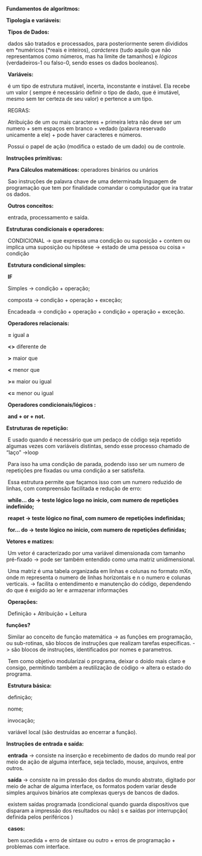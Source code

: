 **Fundamentos de algoritmos:**

**Tipologia e variáveis:**

​	**Tipos de Dados:**

​		dados são tratados e processados, para posteriormente serem divididos em *numéricos (*reais e inteiros), *carácteres* (tudo aquilo que não representamos como números, mas ha limite de tamanhos) e *lógicos* (verdadeiros-1 ou falso-0, sendo esses os dados booleanos).

​	**Variáveis:**

​		é um tipo de estrutura mutável, incerta, inconstante e instável. Ela recebe um valor ( sempre é necessário definir o tipo de dado, que é imutável, mesmo sem ter certeza de seu valor) e pertence a um tipo.

​		REGRAS:

​			Atribuição de um ou mais caracteres + primeira letra não deve ser um numero + sem espaços em branco + vedado (palavra reservado unicamente a ele) + pode haver caracteres e números.

​		Possui o papel de ação (modifica o estado de um dado) ou de controle.



**Instruções primitivas:** 

​	**Para Cálculos matemáticos:** operadores binários ou unários 

​	Sao instruções de palavra chave de uma determinada linguagem de programação que tem por finalidade comandar o computador que ira tratar os dados. 

​	**Outros conceitos:**

​		entrada, processamento e saída.



**Estruturas condicionais e operadores:**

​	CONDICIONAL -> que expressa uma condição ou suposição + contem ou implica uma suposição ou hipótese -> estado de uma pessoa ou coisa = condição 

​	**Estrutura condicional simples:**

​		**IF**

​		Simples -> condição + operação;

​		composta -> condição + operação + exceção;

​		Encadeada -> condição + operação + condição + operação + exceção.

​	**Operadores relacionais:**

​		**=** igual a 

​		**<>** diferente de 

​		**>** maior que

​		**<** menor que 

​		**>=** maior ou igual 

​		**<=** menor ou igual 

​	**Operadores condicionais/lógicos :**

​		**and + or + not.**



**Estruturas de repetição:**

​	E usado quando é necessário que um pedaço de código seja repetido algumas vezes com variáveis distintas, sendo esse processo chamado de “laço” ->loop 

​	Para isso ha uma condição de parada, podendo isso ser um numero de repetições pre fixadas ou uma condição a ser satisfeita. 

​	Essa estrutura permite que façamos isso com um numero reduzido de linhas, com compreensão facilitada e redução de erro:

​	**while… do -> teste lógico logo no inicio, com numero de repetições indefinido;**

​	**reapet -> teste lógico no final, com numero de repetições indefinidas;**

​	**for… do -> teste lógico no inicio, com numero de repetições definidas;**



**Vetores e matizes:**

​	Um vetor é caracterizado por uma variável dimensionada com tamanho pré-fixado -> pode ser também entendido como uma matriz unidimensional. 

​	Uma matriz é uma tabela organizada em linhas e colunas no formato mXn, onde m representa o numero de linhas horizontais e n o numero e colunas verticais. -> facilita o entendimento e manutenção do código, dependendo do que é exigido ao ler e armazenar informações 

​	**Operações:**

​		Definição + Atribuição + Leitura 



**funções?**

​	Similar ao conceito de função matemática -> as funções em programação, ou sub-rotinas, são blocos de instruções que realizam tarefas específicas. -> são blocos de instruções, identificados por nomes e parametros. 

​	Tem como objetivo modularizai o programa, deixar o doido mais claro e consigo, permitindo também a reutilização de código -> altera o estado do programa.

​	**Estrutura básica:**

​		definição;

​		nome;

​		invocação; 

​		variável local (são destruídas ao encerrar a função). 



**Instruções de entrada e saída:**

​	**entrada** -> consiste na inserção e recebimento de dados do mundo real por meio de ação de alguma interface, seja teclado, mouse, arquivos, entre outros.

​	**saída** -> consiste na im pressão dos dados do mundo abstrato, digitado por meio de achar de alguma interface, os formatos podem variar desde simples arquivos binários ate complexas querys de bancos de dados.  

​		existem saídas programada (condicional quando guarda dispositivos que disparam a impressão dos resultados ou não) s e saídas por interrupção( definida pelos periféricos )

​		**casos:** 

​			bem sucedida + erro de sintaxe ou outro + erros de programação + problemas com interface. 